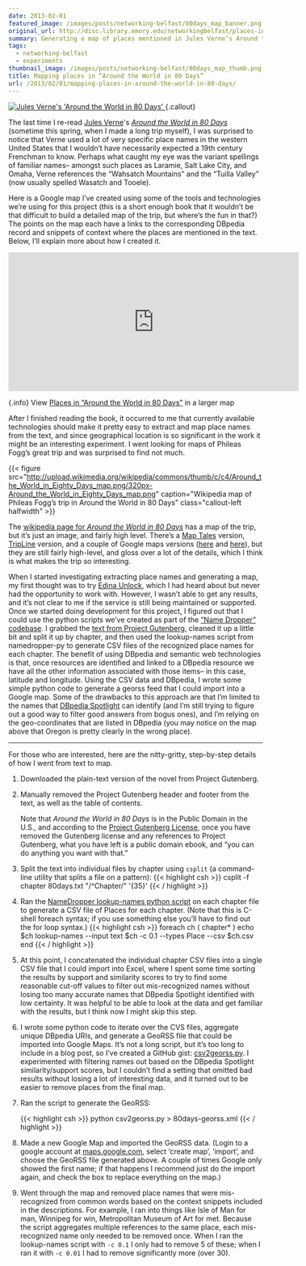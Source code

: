 ```yaml
---
date: 2013-02-01
featured_image: /images/posts/networking-belfast/80days_map_banner.png
original_url: http://disc.library.emory.edu/networkingbelfast/places-in-around-the-world-in-80-days/
summary: Generating a map of places mentioned in Jules Verne’s Around the World in 80 Days.
tags:
  - networking-belfast
  - experiments
thumbnail_image: /images/posts/networking-belfast/80days_map_thumb.png
title: Mapping places in “Around the World in 80 Days”
url: /2013/02/01/mapping-places-in-around-the-world-in-80-days/
---
```




[ ![Jules Verne's 'Around the World in 80 Days'](http://covers.openlibrary.org/b/id/6946042-S.jpg "Cover of Jules Verne's 'Around the World in 80 Days") ](http://openlibrary.org/books/OL24938416M/Around_the_world_in_80_days "Jules Verne's 'Around the World in 80 Days'"){.callout}

The last time I re-read
<span property="schema:about" resource="http://openlibrary.org/works/OL16036612W/" typeof="schema:Book">
    <span property="schema:author" resource="http://openlibrary.org/authors/OL113611A" typeof="schema:Person">
       <span property="schema:name">[Jules Verne](http://openlibrary.org/works/OL16036612W/Around_the_world_in_80_days)</span>'s
    </span>
    <span property="schema:name">_[Around the World in 80 Days](http://openlibrary.org/works/OL16036612W/Around_the_world_in_80_days)_</span>
    <meta property="schema:datePublished" content="1873"/>
</span>
(sometime this spring, when I made a long trip myself), I was surprised to notice that Verne used a lot of very specific place names in the western United States that I wouldn’t have necessarily expected a 19th century Frenchman to know. Perhaps what caught my eye was the variant spellings of familiar names– amongst such places as Laramie, Salt Lake City, and Omaha, Verne references the “Wahsatch Mountains” and the “Tuilla Valley” (now usually spelled Wasatch and Tooele).

Here is a Google map I’ve created using some of the tools and technologies we’re using for this project (this is a short enough book that it wouldn’t be that difficult to build a detailed map of the trip, but where’s the fun in that?) The points on the map each have a links to the corresponding DBpedia record and snippets of context where the places are mentioned in the text. Below, I’ll explain more about how I created it.

<iframe width="575" height="275" frameborder="0" scrolling="no" marginheight="0" marginwidth="0" src="https://maps.google.com/maps/ms?ie=UTF8&amp;hl=en&amp;oe=UTF8&amp;msa=0&amp;msid=213428359614288492782.0004d4afde682a04c0c05&amp;start=0&amp;num=200&amp;t=m&amp;ll=30.145127,18.28125&amp;spn=132.078103,43.59375&amp;z=1&amp;output=embed"></iframe>

{.info}
View [Places in “Around the World in 80 Days”](https://maps.google.com/maps/ms?ie=UTF8&hl=en&oe=UTF8&msa=0&msid=213428359614288492782.0004d4afde682a04c0c05&start=0&num=200&t=m&ll=30.145127,18.28125&spn=132.078103,43.59375&z=1&source=embed) in a larger map

After I finished reading the book, it occurred to me that currently available technologies should make it pretty easy to extract and map place names from the text, and since geographical location is so significant in the work it might be an interesting experiment. I went looking for maps of Phileas Fogg’s great trip and was surprised to find not much.


{{< figure src="http://upload.wikimedia.org/wikipedia/commons/thumb/c/c4/Around_the_World_in_Eighty_Days_map.png/320px-Around_the_World_in_Eighty_Days_map.png" caption="Wikipedia map of Phileas Fogg’s trip in Around the World in 80 Days" class="callout-left halfwidth" >}}

The [wikipedia page for _Around the World in 80 Days_](http://en.wikipedia.org/wiki/Around_the_World_in_Eighty_Days) has a map of the trip, but it’s just an image, and fairly high level. There’s a [Map Tales](http://maptal.es/tales/9) version, [TripLine](http://www.tripline.net/trip/AROUND_THE_WORLD_IN_80_DAYS-6343606462231004A325E3B847472428) version, and a couple of Google maps versions ([here](http://goo.gl/maps/H9lNu) and [here](http://goo.gl/maps/8imDx)), but they are still fairly high-level, and gloss over a lot of the details, which I think is what makes the trip so interesting.

When I started investigating extracting place names and generating a map, my first thought was to try [Edina Unlock](http://unlock.edina.ac.uk/home/), which I had heard about but never had the opportunity to work with. However, I wasn’t able to get any results, and it’s not clear to me if the service is still being maintained or supported. Once we started doing development for this project, I figured out that I could use the python scripts we’ve created as part of the [“Name Dropper” codebase](https://github.com/emory-libraries-disc/name-dropper). I grabbed the [text from Project Gutenberg](http://www.gutenberg.org/ebooks/103), cleaned it up a little bit and split it up by chapter, and then used the lookup-names script from namedropper-py to generate CSV files of the recognized place names for each chapter. The benefit of using DBpedia and semantic web technologies is that, once resources are identified and linked to a DBpedia resource we have all the other information associated with those items– in this case, latitude and longitude. Using the CSV data and DBpedia, I wrote some simple python code to generate a georss feed that I could import into a Google map. Some of the drawbacks to this approach are that I’m limited to the names that [DBpedia Spotlight](http://spotlight.dbpedia.org/) can identify (and I’m still trying to figure out a good way to filter good answers from bogus ones), and I’m relying on the geo-coordinates that are listed in DBpedia (you may notice on the map above that Oregon is pretty clearly in the wrong place).

* * *

For those who are interested, here are the nitty-gritty, step-by-step details of how I went from text to map.

1.  Downloaded the plain-text version of the novel from Project Gutenberg.
2.  Manually removed the Project Gutenberg header and footer from the text, as well as the table of contents.

    Note that _Around the World in 80 Days_ is in the Public Domain in the U.S., and according to the [Project Gutenberg License](http://www.gutenberg.org/wiki/Gutenberg:The_Project_Gutenberg_License), once you have removed the Gutenberg license and any references to Project Gutenberg, what you have left is a public domain ebook, and “you can do anything you want with that.”

3.  Split the text into individual files by chapter using `csplit`
    (a command-line utility that splits a file on a pattern):
    {{< highlight csh  >}}
    csplit -f chapter 80days.txt "/^Chapter/" '{35}'
    {{< / highlight >}}

4. Ran the [NameDropper lookup-names python script](http://namedropper.readthedocs.org/en/latest/scripts.html#lookup-names) on each chapter file to generate a CSV file of Places for each chapter.
    (Note that this is C-shell foreach syntax; if you use something else you’ll have to find out the for loop syntax.)
    {{< highlight csh  >}}
    foreach ch ( chapter* )
        echo $ch
        lookup-names --input text $ch -c 0.1 --types Place --csv $ch.csv
        end
    {{< / highlight >}}

5.  At this point, I concatenated the individual chapter CSV files into a single CSV file that I could import into Excel, where I spent some time sorting the results by support and similarity scores to try to find some reasonable cut-off values to filter out mis-recognized names without losing too many accurate names that DBpedia Spotlight identified with low certainty. It was helpful to be able to look at the data and get familiar with the results, but I think now I might skip this step.

6.  I wrote some python code to iterate over the CVS files, aggregate unique DBpedia URIs, and generate a GeoRSS file that could be imported into Google Maps. It’s not a long script, but it’s too long to include in a blog post, so I’ve created a GitHub gist: [csv2georss.py](https://gist.github.com/4693891). I experimented with filtering names out based on the DBpedia Spotlight similarity/support scores, but I couldn’t find a setting that omitted bad results without losing a lot of interesting data, and it turned out to be easier to remove places from the final map.

7.  Ran the script to generate the GeoRSS:

    {{< highlight csh  >}}
    python csv2georss.py > 80days-georss.xml
    {{< / highlight >}}

8.  Made a new Google Map and imported the GeoRSS data. (Login to a google account at [maps.google.com](http://maps.google.com), select ‘create map’, ‘import’, and choose the GeoRSS file generated above. A couple of times Google only showed the first name; if that happens I recommend just do the import again, and check the box to replace everything on the map.)

9. Went through the map and removed place names that were mis-recognized from common words based on the context snippets included in the descriptions. For example, I ran into things like Isle of Man for man, Winnipeg for win, Metropolitan Museum of Art for met. Because the script aggregates multiple references to the same place, each mis-recognized name only needed to be removed once. When I ran the lookup-names script with `-c 0.1` I only had to remove 5 of these; when I ran it with `-c 0.01` I had to remove significantly more (over 30).
